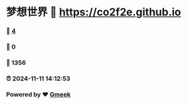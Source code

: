# 梦想世界 :link: https://co2f2e.github.io 
### :page_facing_up: [4](https://co2f2e.github.io/tag.html) 
### :speech_balloon: 0 
### :hibiscus: 1356 
### :alarm_clock: 2024-11-11 14:12:53 
### Powered by :heart: [Gmeek](https://github.com/Meekdai/Gmeek)

